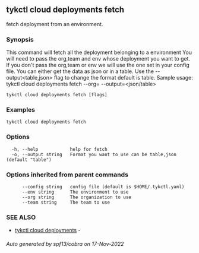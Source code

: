 ## tykctl cloud deployments fetch

fetch deployment from an environment.

### Synopsis


This command will fetch all the deployment belonging to a environment
You will need to pass the org,team and env whose deployment you want to get.
If you don't pass the org,team or env we will use the one set in your config file.
You can either get the data as json or in a table.
Use the --output<table,json> flag to change the format default is table.
Sample usage: 
tykctl cloud deployments fetch --org=<organization id> --output=<json/table>


```
tykctl cloud deployments fetch [flags]
```

### Examples

```
tykctl cloud deployments fetch
```

### Options

```
  -h, --help            help for fetch
  -o, --output string   Format you want to use can be table,json (default "table")
```

### Options inherited from parent commands

```
      --config string   config file (default is $HOME/.tykctl.yaml)
      --env string      The environment to use
      --org string      The organization to use
      --team string     The team to use
```

### SEE ALSO

* [tykctl cloud deployments](tykctl_cloud_deployments.md)	 - 

###### Auto generated by spf13/cobra on 17-Nov-2022
